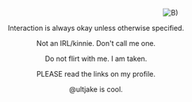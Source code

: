 
⠀⠀⠀⠀⠀⠀⠀⠀⠀⠀⠀⠀⠀⠀⠀⠀⠀⠀⠀⠀⠀⠀⠀⠀⠀⠀⠀⠀⠀⠀⠀⠀⠀⠀⠀⠀⠀⠀⠀⠀⠀⠀⠀⠀⠀⠀⠀⠀⠀⠀  ⠀⠀⠀⠀⠀⠀⠀⠀⠀⠀⠀⠀⠀⠀⠀⠀⠀⠀⠀⠀⠀⠀⠀⠀⠀⠀⠀⠀⠀⠀⠀⠀⠀⠀⠀⠀ ![B)](https://i.pinimg.com/564x/af/2a/6b/af2a6b072551e4eee41c1dd77b8f2975.jpg)
<p align="center"> Interaction is always okay unless otherwise specified. </p>
<p align="center"> Not an IRL/kinnie. Don't call me one. </p>
<p align="center"> Do not flirt with me. I am taken. </p>
<p align="center"> PLEASE read the links on my profile. </p>
<p align="center"> @ultjake is cool. </p>

